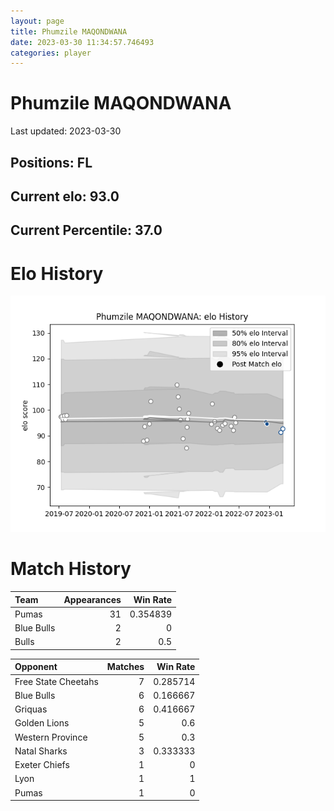 ```yaml
---  
layout: page  
title: Phumzile MAQONDWANA  
date: 2023-03-30 11:34:57.746493  
categories: player  
---
```

# Phumzile MAQONDWANA


Last updated: 2023-03-30
## Positions: FL

## Current elo: 93.0

## Current Percentile: 37.0

# Elo History


![elo history](history_PhumzileMAQONDWANA.png)
# Match History


| Team       |   Appearances |   Win Rate |
|:-----------|--------------:|-----------:|
| Pumas      |            31 |   0.354839 |
| Blue Bulls |             2 |   0        |
| Bulls      |             2 |   0.5      |

| Opponent            |   Matches |   Win Rate |
|:--------------------|----------:|-----------:|
| Free State Cheetahs |         7 |   0.285714 |
| Blue Bulls          |         6 |   0.166667 |
| Griquas             |         6 |   0.416667 |
| Golden Lions        |         5 |   0.6      |
| Western Province    |         5 |   0.3      |
| Natal Sharks        |         3 |   0.333333 |
| Exeter Chiefs       |         1 |   0        |
| Lyon                |         1 |   1        |
| Pumas               |         1 |   0        |